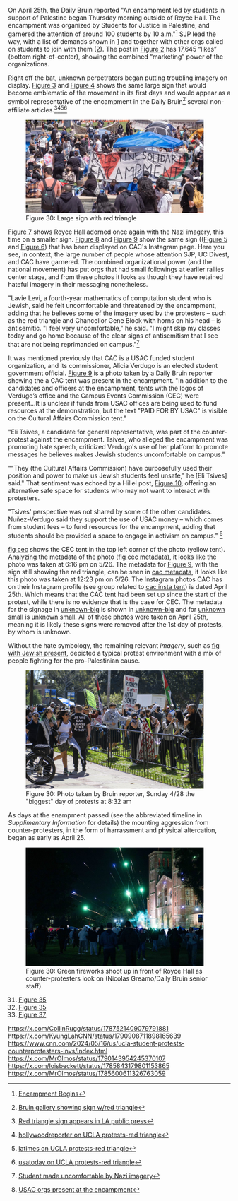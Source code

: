 

On April 25th, the Daily Bruin reported "An encampment led by students in support of Palestine began Thursday morning outside of Royce Hall. The encampment was organized by Students for Justice in Palestine, and garnered the attention of 
around 100 students by 10 a.m."[^70] SJP lead the way, with a list of demands shown in [1](##fig:protest-demands) and together with other orgs called on students to join with them ([2](##fig:protest-invite)). The post in 
[Figure 2](##fig:protest-invite) has 17,645 “likes” (bottom right-of-center), showing the combined “marketing” power of the organizations. 

Right off the bat, unknown perpetrators began putting troubling imagery on display. [Figure 3](##fig:large-sign-red-triangle) and [Figure 4](##fig:same-large-sign-red-triangle) shows the same large sign 
that would become emblematic of the movement in its first days and would appear as a symbol representative of the encampment in the Daily Bruin[^277] several non-affiliate articles.[^72][^274][^275][^276]

<figure id="fig:large-sign-red-triangle">
  <a href="https://www.latimes.com/california/story/2024-04-30/ucla-moves-to-shut-down-pro-palestinian-encampment-as-unlawful">
    <img src="\images\2024-05-20\protest\large-red-triangle-people.webp" 
     alt="Large sign with red triangle" style="width: 95%; height: auto;">
  </a>
  <figcaption>
    Figure 30: Large sign with red triangle
  </figcaption>
</figure>

[Figure 7](##fig:smaller-red-triangle) shows Royce Hall adorned once again with the Nazi imagery, this time on a smaller sign. [Figure 8](##fig:occupation-death-sign-people) and   [Figure 9](##fig:tent-endorsement-2) show the same sign 
(([Figure 5](##fig:cac-tent-propoganda-1) and [Figure 6](##fig:cac-tent-propoganda-2)) that has been displayed on CAC's Instagram page. Here you see, in context, the large number of people whose attention SJP, UC Divest, and CAC have
garnered. The combined organizational power (and the national movement) has put orgs that had small followings at earlier rallies center stage, and from these photos it looks as though they have retained hateful imagery in their messaging 
nonetheless.  

"Lavie Levi, a fourth-year mathematics of computation student who is Jewish, said he felt uncomfortable and threatened by the encampment, adding that he believes some 
of the imagery used by the protesters – such as the red triangle and Chancellor Gene Block with horns on his head – is antisemitic. "I feel very uncomfortable," he said. 
"I might skip my classes today and go home because of the clear signs of antisemitism that I see that are not being reprimanded on campus."[^73]

It was mentioned previously that CAC is a USAC funded student organization, and its commissioner, Alicia Verdugo is an elected student government official. [Figure 9](##fig:tent-endorsement-2) is a photo taken by a Daily Bruin reporter showing the 
a CAC tent was present in the encampment. "In addition to the candidates and officers at the encampment, tents with the logos of Verdugo’s office and the Campus Events Commission (CEC) were present...It is unclear if funds from USAC 
offices are being used to fund resources at the demonstration, but the text "PAID FOR BY USAC" is visible on the Cultural Affairs Commission tent."

"Eli Tsives, a candidate for general representative, was part of the counter-protest against the encampment. Tsives, who alleged the encampment was promoting hate speech, criticized Verdugo's use of her platform to promote messages he 
believes makes Jewish students uncomfortable on campus." 

""They (the Cultural Affairs Commission) have purposefully used their position and power to make us Jewish students feel unsafe," he [Eli Tsives] said." That sentiment was echoed by a Hillel post, [Figure 10](##fig:hillel-insta-safe-pass), offering 
an alternative safe space for students who may not want to interact with protesters. 

"Tsives' perspective was not shared by some of the other candidates. Nuñez-Verdugo said they support the use of USAC money – which comes from student fees – to fund resources for 
the encampment, adding that students should be provided a space to engage in activism on campus." [^74]

[fig cec](##fig:cec-tent) shows the CEC tent in the top left corner of the photo (yellow tent). Analyzing the metadata of the photo ([fig cec metadata](##fig:cec-tent-metadata)), it looks like the photo was taken at 6:16 pm on 5/26. The metadata for
[Figure 9](##fig:tent-endorsement-2), with the sign still showing the red triangle, can be seen in [cac metadata](##fig:cac-tent-metadata), it looks like this photo was taken at 12:23 pm on 5/26. The Instagram photos CAC has on their Instagram
profile (see group related to [cac insta tent](##fig:cac-tent-propoganda-1)) is dated April 25th. Which means that the CAC tent had been set up since the start of the protest, while there is no evidence that is the case for CEC. 
The metadata for the signage in [unknown-big](##fig:uknown-red-triangle) is shown in [unknown-big](##fig:unknown-red-triangle-metadata) and for [unknown small](##fig:smaller-red-triangle) is [unknown small](##fig:smaller-red-triangle-metadata).
All of these photos were taken on April 25th, meaning it is likely these signs were removed after the 1st day of protests, by whom is unknown. 

Without the hate symbology, the remaining relevant *imagery*, such as  [fig with Jewish present](##fig:anti-zionism-not), depicted a typical protest environment with a mix of people fighting for the pro-Palestinian cause. 
 
<figure id="fig:anti-zionism-not">
  <a href="unknown">
    <img src="\images\2024-05-20\protest\anti-zionism-not.jpg" 
     alt="Large sign with red triangle" style="width: 95%; height: auto;">
  </a>
  <figcaption>
    Figure 30: Photo taken by Bruin reporter, Sunday 4/28 the "biggest" day of protests at 8:32 am
  </figcaption>
</figure>



As days at the enampment passed (see the abbreviated timeline in *Supplimentary Information* for details) the mounting aggression from counter-protesters, in the form of harrassment and physical altercation, began as early as April 25. 

<figure id="fig:ucla-fireworks">
  <a href="https://dailybruin.com/2024/05/01/pro-israel-counter-protesters-attempt-to-storm-encampment-sparking-violence">
    <img src="\images\2024-05-20\protest\ucla-fireworks.jpg" 
     alt="Green fireworks shoot up in front of Royce Hall as counter-protesters look on." style="width: 95%; height: auto;">
  </a>
  <figcaption>
    Figure 30: Green fireworks shoot up in front of Royce Hall as counter-protesters look on (Nicolas Greamo/Daily Bruin senior staff).
  </figcaption>
</figure>




31. [Figure 35](##fig:jvp-encampment-dismantled)
32. [Figure 35](##fig:hillel-comment-protest)
33. [Figure 37](##fig:graffiti-royce) 


https://x.com/CollinRugg/status/1787521409079791881
https://x.com/KyungLahCNN/status/1790908711898165639
https://www.cnn.com/2024/05/16/us/ucla-student-protests-counterprotesters-invs/index.html
https://x.com/MrOlmos/status/1790143954245370107
https://x.com/loisbeckett/status/1785843179801153865
https://x.com/MrOlmos/status/1785600611326763059



[^70]:[Encampment Begins](https://dailybruin.com/2024/04/25/encampment-led-by-students-in-support-of-palestine-begins-outside-royce-hall)
[^71]:[Red triangle at encampments](https://dailybruin.com/2024/04/25/student-onlookers-express-differing-opinions-on-pro-palestine-encampment)
[^72]:[Red triangle sign appears in LA public press](https://lapublicpress.org/2024/05/ucla-student-protestors-say-the-administration-is-putting-them-in-danger/)
[^73]:[Student made uncomfortable by Nazi imagery](https://dailybruin.com/2024/04/25/student-onlookers-express-differing-opinions-on-pro-palestine-encampment)
[^74]:[USAC orgs present at the encampment](https://dailybruin.com/2024/04/29/candidates-in-upcoming-usac-elections-participate-in-solidarity-encampment)
[^274]:[hollywoodreporter on UCLA protests-red triangle](https://www.hollywoodreporter.com/news/general-news/ucla-campus-israel-hamas-war-protests-police-arrests-1235888779/)
[^275]:[latimes on UCLA protests-red triangle](https://www.latimes.com/california/story/2024-04-30/ucla-moves-to-shut-down-pro-palestinian-encampment-as-unlawful)
[^276]:[usatoday on UCLA protests-red triangle](https://www.usatoday.com/story/news/nation/2024/04/28/gaza-war-campus-protests-arrests/73491973007/)
[^277]:[Bruin gallery showing sign w/red triangle](https://dailybruin.com/2024/04/27/gallery-ucla-students-supporting-palestine-organize-encampment-in-dickson-plaza)
